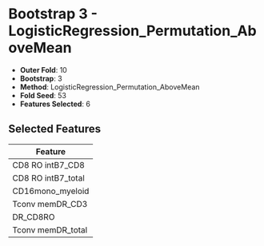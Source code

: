 # Bootstrap 3 - LogisticRegression_Permutation_AboveMean

- **Outer Fold**: 10
- **Bootstrap**: 3
- **Method**: LogisticRegression_Permutation_AboveMean
- **Fold Seed**: 53
- **Features Selected**: 6

## Selected Features

| Feature |
|---------|
| CD8 RO intB7_CD8 |
| CD8 RO intB7_total |
| CD16mono_myeloid |
| Tconv memDR_CD3 |
| DR_CD8RO |
| Tconv memDR_total |
